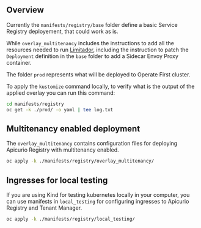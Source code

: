 ## Overview
Currently the `manifests/registry/base` folder define a basic Service Registry deployement, that could work as is.

While `overlay_multitenancy` includes the instructions to add all the resources needed to run [Limitador](https://github.com/3scale-labs/limitador/), including the instruction to patch the `Deployment` definition in the `base` folder to add a Sidecar Envoy Proxy container.

The folder `prod` represents what will be deployed to Operate First cluster.

To apply the `kustomize` command locally, to verify what is the output of the applied overlay you can run this command:

```bash
cd manifests/registry
oc get -k ./prod/ -o yaml | tee log.txt
```

## Multitenancy enabled deployment

The `overlay_multitenancy` contains configuration files for deploying Apicurio Registry with multitenancy enabled.

```bash
oc apply -k ./manifests/registry/overlay_multitenancy/
```

## Ingresses for local testing

If you are using Kind for testing kubernetes locally in your computer, you can use manifests in `local_testing` for configuring ingresses to Apicurio Registry and Tenant Manager.

```bash
oc apply -k ./manifests/registry/local_testing/
```

